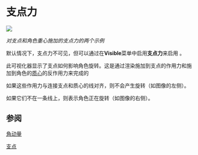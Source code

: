 # 支点力

![](https://cascadeur.com/images/category/2019/08/15/52ab29fd72d349a3482f434d1eab3f9e.jpg)

*对支点和角色重心施加的支点力的两个示例*

默认情况下，支点力不可见，但可以通过在**Visible**菜单中启用**支点力**来启用 。

此可视化器显示了支点如何影响角色旋转。这是通过渲染施加到支点的作用力和施加到角色的[质心](center_of_mass.md)的反作用力来完成的 

如果这些作用力与连接支点和质心的线对齐，则不会产生旋转（如图像的左侧）。 

如果它们不在一条线上，则表示角色正在旋转（如图像的右侧）。

 

## 参阅

[角动量](angular_momentum.md)

[支点](fulcrum_points.md)